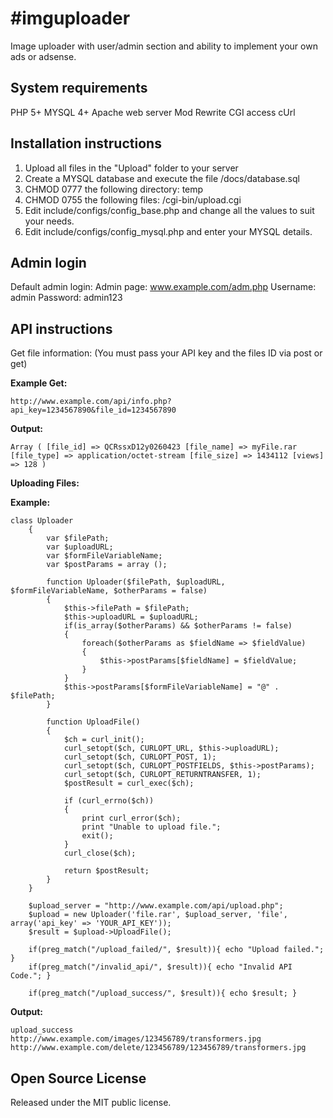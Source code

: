 #imguploader
===========

Image uploader with user/admin section and ability to implement your own ads or adsense.

## System requirements

PHP 5+
MYSQL 4+
Apache web server
Mod Rewrite
CGI access
cUrl

## Installation instructions

1. Upload all files in the "Upload" folder to your server
2. Create a MYSQL database and execute the file /docs/database.sql
3. CHMOD 0777 the following directory: temp
4. CHMOD 0755 the following files: /cgi-bin/upload.cgi
5. Edit include/configs/config_base.php and change all the values to suit your needs.
6. Edit include/configs/config_mysql.php and enter your MYSQL details.

## Admin login

Default admin login:
Admin page: www.example.com/adm.php
Username: admin
Password: admin123

## API instructions

Get file information: (You must pass your API key and the files ID via post or get)

**Example Get:**

<pre><code>http://www.example.com/api/info.php?api_key=1234567890&file_id=1234567890</code></pre>

**Output:**
<pre><code>Array ( [file_id] => QCRssxD12y0260423 [file_name] => myFile.rar [file_type] => application/octet-stream [file_size] => 1434112 [views] => 128 )</code></pre>

**Uploading Files:**

**Example:**
<pre><code>class Uploader 
    {
        var $filePath;
	    var $uploadURL;
	    var $formFileVariableName;
	    var $postParams = array ();
        
        function Uploader($filePath, $uploadURL, $formFileVariableName, $otherParams = false) 
        {
            $this->filePath = $filePath;
		    $this->uploadURL = $uploadURL;
		    if(is_array($otherParams) && $otherParams != false) 
		    {
			    foreach($otherParams as $fieldName => $fieldValue) 
			    {
				    $this->postParams[$fieldName] = $fieldValue;
			    }
		    }
		    $this->postParams[$formFileVariableName] = "@" . $filePath;
	    }
        
        function UploadFile() 
	    {
		    $ch = curl_init();
		    curl_setopt($ch, CURLOPT_URL, $this->uploadURL);
		    curl_setopt($ch, CURLOPT_POST, 1);
		    curl_setopt($ch, CURLOPT_POSTFIELDS, $this->postParams);
		    curl_setopt($ch, CURLOPT_RETURNTRANSFER, 1);
		    $postResult = curl_exec($ch);

		    if (curl_errno($ch)) 
		    {
			    print curl_error($ch);
			    print "Unable to upload file.";
			    exit();
		    }
		    curl_close($ch);

		    return $postResult;
	    }
    }

    $upload_server = "http://www.example.com/api/upload.php";
    $upload = new Uploader('file.rar', $upload_server, 'file', array('api_key' => 'YOUR_API_KEY'));
    $result = $upload->UploadFile();

    if(preg_match("/upload_failed/", $result)){ echo "Upload failed."; }
    if(preg_match("/invalid_api/", $result)){ echo "Invalid API Code."; }

    if(preg_match("/upload_success/", $result)){ echo $result; }</code></pre>

**Output:**
<pre><code>upload_success
http://www.example.com/images/123456789/transformers.jpg
http://www.example.com/delete/123456789/123456789/transformers.jpg</code></pre>

## Open Source License

Released under the MIT public license.